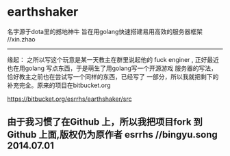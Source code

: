 earthshaker
===========
名字源于dota里的撼地神牛
旨在用golang快速搭建易用高效的服务器框架
                                                //xin.zhao

--------------------------------------------------------------------------

缘起： 之所以写这个玩意是某一天教主在群里说起他的 fuck enginer ,
正好最近也在用golang 写点东西，于是萌生了用golang写一个开源游戏
服务器的写法， 恰好教主之前也在尝试写一个同样的东西，已经写了
一部分，所以我就把剩下的补充完全。原来的项目在bitbucket.org

https://bitbucket.org/esrrhs/earthshaker/src

由于我习惯了在Github 上，所以我把项目fork 到Github 上面,版权仍为原作者 esrrhs
                                                //bingyu.song 2014.07.01
---------------------------------------------------------------------------
